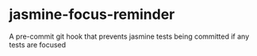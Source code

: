 # jasmine-focus-reminder
A pre-commit git hook that prevents jasmine tests being committed if any tests are focused
